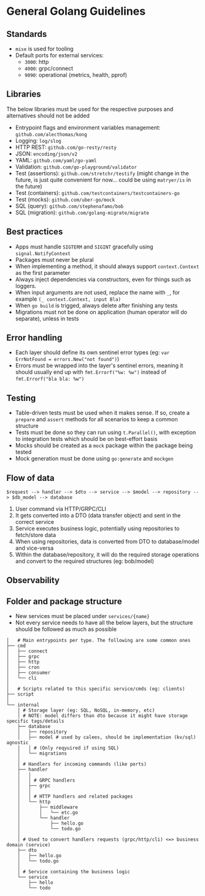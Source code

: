 # General Golang Guidelines

## Standards

- `mise` is used for tooling
- Default ports for external services:
  - `3000`: http
  - `4000`: grpc/connect
  - `9090`: operational (metrics, health, pprof)

## Libraries

The below libraries must be used for the respective purposes and alternatives should not be added

- Entrypoint flags and environment variables management: `github.com/alecthomas/kong`
- Logging: `log/slog`
- HTTP REST: `github.com/go-resty/resty`
- JSON: `encoding/json/v2`
- YAML: `github.com/yaml/go-yaml`
- Validation: `github.com/go-playground/validator`
- Test (assertions): `github.com/stretchr/testify` (might change in the future, is just quite convenient for now... could be using `matryer/is` in the future)
- Test (containers): `github.com/testcontainers/testcontainers-go`
- Test (mocks): `github.com/uber-go/mock`
- SQL (query): `github.com/stephenafamo/bob`
- SQL (migration): `github.com/golang-migrate/migrate`

## Best practices

- Apps must handle `SIGTERM` and `SIGINT` gracefully using `signal.NotifyContext`
- Packages must never be plural
- When implementing a method, it should always support `context.Context` as the first parameter
- Always inject dependencies via constructors, even for things such as loggers.
- When input arguments are not used, replace the name with `_`, for example `(_ context.Context, input Bla)`
- When `go build` is trigged, always delete after finishing any tests
- Migrations must not be done on application (human operator will do separate), unless in tests

## Error handling

- Each layer should define its own sentinel error types (eg: `var ErrNotFound = errors.New("not found")`)
- Errors must be wrapped into the layer's sentinel errors, meaning it should usually end up with `fmt.Errorf("%w: %w")` instead of `fmt.Errorf("bla bla: %w")`

## Testing

- Table-driven tests must be used when it makes sense. If so, create a `prepare` and `assert` methods for all scenarios to keep a common structure
- Tests must be done so they can run using `t.Parallel()`, with exception to integration tests which should be on best-effort basis
- Mocks should be created as a `mock` package within the package being tested
- Mock generation must be done using `go:generate` and `mockgen`

## Flow of data

```
$request --> handler --> $dto --> service --> $model --> repository --> $db_model --> database
```

1. User command via HTTP/GRPC/CLI
2. It gets converted into a DTO (data transfer object) and sent in the correct service
3. Service executes business logic, potentially using repositories to fetch/store data
4. When using repositories, data is converted from DTO to database/model and vice-versa
5. Within the database/repository, it will do the required storage operations and convert to the required structures (eg: bob/model)

## Observability

## Folder and package structure

- New services must be placed under `services/{name}`
- Not every service needs to have all the below layers, but the structure should be followed as much as possible

```
│   # Main entrypoints per type. The following are some common ones
├── cmd
│   ├── connect
│   ├── grpc
│   ├── http
│   ├── cron
│   ├── consumer
│   └── cli
│
│   # Scripts related to this specific service/cmds (eg: clients)
├── script
│
└── internal
    │ # Storage layer (eg: SQL, NoSQL, in-memory, etc)
    │ # NOTE: model differs than dto because it might have storage specific tags/details
    ├── database
    │   ├── repository
    │   ├── model # used by calees, should be implementation (kv/sql) agnostic
    │   │ # (Only reqyuired if using SQL)
    │   └── migrations
    │
    │ # Handlers for incoming commands (like ports)
    ├── handler
    │   │
    │   │ # GRPC handlers
    │   ├── grpc
    │   │
    │   │ # HTTP handlers and related packages
    │   └── http
    │       ├── middleware
    │       │   └── etc.go
    │       └── handler
    │           ├── hello.go
    │           └── todo.go
    │
    │ # Used to convert handlers requests (grpc/http/cli) <=> business domain (service)
    ├── dto
    │   ├── hello.go
    │   └── todo.go
    │
    │ # Service containing the business logic
    └── service
        ├── hello
        └── todo
```
